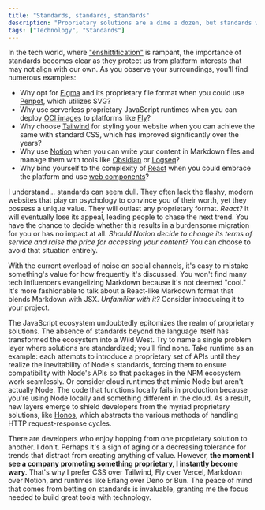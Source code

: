 ```yaml
---
title: "Standards, standards, standards"
description: "Proprietary solutions are a dime a dozen, but standards will outlast them all."
tags: ["Technology", "Standards"]
---
```

     
In the tech world, where ["enshittification"](https://en.wikipedia.org/wiki/Enshittification) is rampant, the importance of standards becomes clear as they protect us from platform interests that may not align with our own. As you observe your surroundings, you'll find numerous examples:

- Why opt for [Figma](https://figma.com) and its proprietary file format when you could use [Penpot](https://penpot.app/), which utilizes SVG?
- Why use serverless proprietary JavaScript runtimes when you can deploy [OCI images](https://github.com/opencontainers/image-spec) to platforms like [Fly](https://fly.io)?
- Why choose [Tailwind](https://tailwindcss.com/) for styling your website when you can achieve the same with standard CSS, which has improved significantly over the years?
- Why use [Notion](https://notion.com) when you can write your content in Markdown files and manage them with tools like [Obsidian](https://obsidian.md/) or [Logseq](https://logseq.com/)?
- Why bind yourself to the complexity of [React](https://logseq.com/) when you could embrace the platform and use [web components](https://developer.mozilla.org/en-US/docs/Web/API/Web_components)?

I understand... standards can seem dull. They often lack the flashy, modern websites that play on psychology to convince you of their worth, yet they possess a unique value. They will outlast any proprietary format. *React?* It will eventually lose its appeal, leading people to chase the next trend. You have the chance to decide whether this results in a burdensome migration for you or has no impact at all. *Should Notion decide to change its terms of service and raise the price for accessing your content?* You can choose to avoid that situation entirely.

With the current overload of noise on social channels, it's easy to mistake something's value for how frequently it's discussed. You won't find many tech influencers evangelizing Markdown because it's not deemed "cool." It's more fashionable to talk about a React-like Markdown format that blends Markdown with JSX. *Unfamiliar with it?* Consider introducing it to your project.

The JavaScript ecosystem undoubtedly epitomizes the realm of proprietary solutions. The absence of standards beyond the language itself has transformed the ecosystem into a Wild West. Try to name a single problem layer where solutions are standardized; you'll find none. Take runtime as an example: each attempts to introduce a proprietary set of APIs until they realize the inevitability of Node's standards, forcing them to ensure compatibility with Node's APIs so that packages in the NPM ecosystem work seamlessly. Or consider cloud runtimes that mimic Node but aren't actually Node. The code that functions locally fails in production because you're using Node locally and something different in the cloud. As a result, new layers emerge to shield developers from the myriad proprietary solutions, like [Honos](https://github.com/honojs/hono), which abstracts the various methods of handling HTTP request-response cycles.

There are developers who enjoy hopping from one proprietary solution to another. I don't. Perhaps it's a sign of aging or a decreasing tolerance for trends that distract from creating anything of value. However, **the moment I see a company promoting something proprietary, I instantly become wary**. That's why I prefer CSS over Tailwind, Fly over Vercel, Markdown over Notion, and runtimes like Erlang over Deno or Bun. The peace of mind that comes from betting on standards is invaluable, granting me the focus needed to build great tools with technology.
